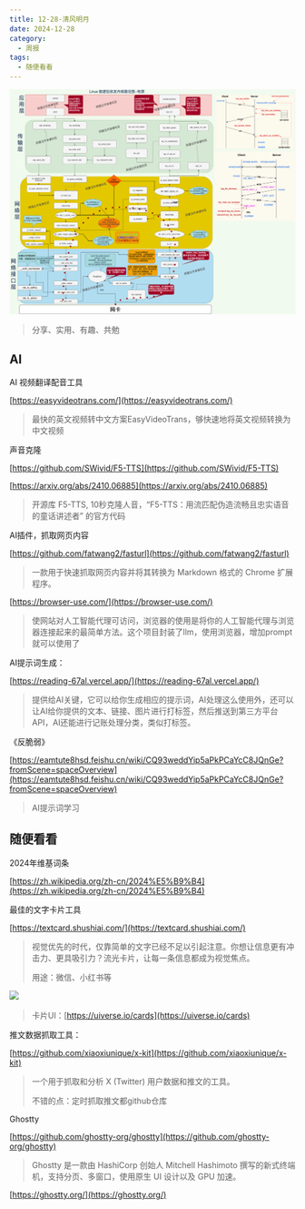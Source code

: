 ```yaml
---
title: 12-28-清风明月
date: 2024-12-28
category:
  - 周报
tags:
  - 随便看看
---
```

![](https://raw.githubusercontent.com/mYu4N/mytracer/refs/heads/main/Linux%20%E6%95%B0%E6%8D%AE%E5%8C%85%E6%94%B6%E5%8F%91%E5%86%85%E6%A0%B8%E8%B7%AF%E5%BE%84%E5%9B%BE--0919.png)

> 分享、实用、有趣、共勉



## AI

AI 视频翻译配音工具

[https://easyvideotrans.com/](https://easyvideotrans.com/)
>最快的英文视频转中文方案EasyVideoTrans，够快速地将英文视频转换为中文视频


声音克隆

[https://github.com/SWivid/F5-TTS](https://github.com/SWivid/F5-TTS)

[https://arxiv.org/abs/2410.06885](https://arxiv.org/abs/2410.06885)

>开源库 F5-TTS, 10秒克隆人音，“F5-TTS：用流匹配伪造流畅且忠实语音的童话讲述者” 的官方代码


AI插件，抓取网页内容

[https://github.com/fatwang2/fasturl](https://github.com/fatwang2/fasturl)
>一款用于快速抓取网页内容并将其转换为 Markdown 格式的 Chrome 扩展程序。




[https://browser-use.com/](https://browser-use.com/)

>使网站对人工智能代理可访问，浏览器的使用是将你的人工智能代理与浏览器连接起来的最简单方法。这个项目封装了llm，使用浏览器，增加prompt就可以使用了


AI提示词生成：

[https://reading-67al.vercel.app/](https://reading-67al.vercel.app/)

>提供给AI关键，它可以给你生成相应的提示词，AI处理这么使用外，还可以让AI给你提供的文本、链接、图片进行打标签，然后推送到第三方平台API，AI还能进行记账处理分类，类似打标签。

《反脆弱》

[https://eamtute8hsd.feishu.cn/wiki/CQ93weddYip5aPkPCaYcC8JQnGe?fromScene=spaceOverview](https://eamtute8hsd.feishu.cn/wiki/CQ93weddYip5aPkPCaYcC8JQnGe?fromScene=spaceOverview)

>AI提示词学习



## 随便看看

2024年维基词条

[https://zh.wikipedia.org/zh-cn/2024%E5%B9%B4](https://zh.wikipedia.org/zh-cn/2024%E5%B9%B4)


最佳的文字卡片工具

[https://textcard.shushiai.com/](https://textcard.shushiai.com/)

>视觉优先的时代，仅靠简单的文字已经不足以引起注意。你想让信息更有冲击力、更具吸引力？流光卡片，让每一条信息都成为视觉焦点。
>
>用途：微信、小红书等

![](https://textcard.shushiai.com/_next/image?url=%2Fhero-image-dark.png&w=1200&q=75)

>卡片UI：[https://uiverse.io/cards](https://uiverse.io/cards)





推文数据抓取工具：

[https://github.com/xiaoxiunique/x-kit](https://github.com/xiaoxiunique/x-kit)

>一个用于抓取和分析 X (Twitter) 用户数据和推文的工具。
>
>不错的点：定时抓取推文都github仓库




Ghostty

[https://github.com/ghostty-org/ghostty](https://github.com/ghostty-org/ghostty)

>Ghostty 是一款由 HashiCorp 创始人 Mitchell Hashimoto 撰写的新式终端机，支持分页、多窗口，使用原生 UI 设计以及 GPU 加速。


[https://ghostty.org/](https://ghostty.org/)






